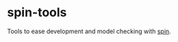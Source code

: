 # spin-tools
Tools to ease development and model checking with [spin](http://spinroot.com/spin/whatispin.html).
